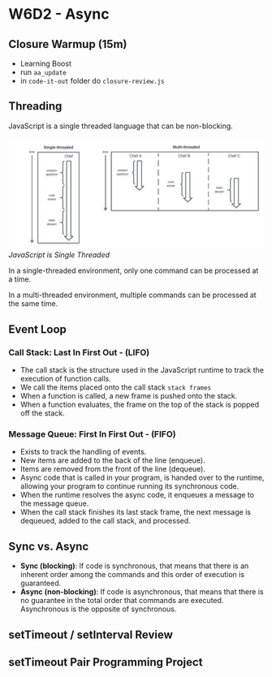 # W6D2 - Async

## Closure Warmup (15m)
- Learning Boost
- run `aa_update`
- in `code-it-out` folder do `closure-review.js`

## Threading
JavaScript is a single threaded language that can be non-blocking.

![threading-image](./images/threading.png)
_JavaScript is Single Threaded_

In a single-threaded environment, only one command can be processed at a time.

In a multi-threaded environment, multiple commands can be processed at the same
time.

## Event Loop

### Call Stack: Last In First Out - (LIFO)

- The call stack is the structure used in the JavaScript runtime to track the execution of function calls.
- We call the items placed onto the call stack `stack frames`
- When a function is called, a new frame is pushed onto the stack.
- When a function evaluates, the frame on the top of the stack is popped off the stack.

### Message Queue: First In First Out - (FIFO)

- Exists to track the handling of events.
- New items are added to the back of the line (enqueue).
- Items are removed from the front of the line (dequeue).
- Async code that is called in your program, is handed over to the runtime,
  allowing your program to continue running its synchronous code.
- When the runtime resolves the async code, it enqueues a message to the message
  queue.
- When the call stack finishes its last stack frame, the next message is dequeued, added to the call stack, and processed.

## Sync vs. Async

- **Sync (blocking)**: If code is synchronous, that means that there is an inherent order among the commands and this order of execution is guaranteed.
- **Async (non-blocking)**: If code is asynchronous, that means that there is no guarantee in the total order that commands are executed. Asynchronous is the opposite of synchronous.


## setTimeout / setInterval Review


## setTimeout Pair Programming Project
